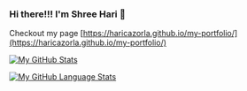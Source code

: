 ### Hi there!!! I'm Shree Hari 👋

Checkout my page [https://haricazorla.github.io/my-portfolio/](https://haricazorla.github.io/my-portfolio/) 

<!--
**HariCazorla/HariCazorla** is a ✨ _special_ ✨ repository because its `README.md` (this file) appears on your GitHub profile.

Here are some ideas to get you started:

- 🔭 I’m currently working on ...
- 🌱 I’m currently learning ...
- 👯 I’m looking to collaborate on ...
- 🤔 I’m looking for help with ...
- 💬 Ask me about ...
- 📫 How to reach me: ...
- 😄 Pronouns: ...
- ⚡ Fun fact: ...
-->

[![My GitHub Stats](https://github-readme-stats.vercel.app/api/?username=HariCazorla&show_icons=true&include_all_commits=true&theme=buefy&hide_border=true)]()


[![My GitHub Language Stats](https://github-readme-stats.vercel.app/api/top-langs/?username=HariCazorla&layout=compact&theme=buefy&hide_border=true)]()
